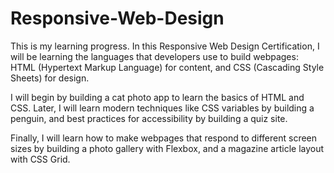 # Responsive-Web-Design
This is my learning progress.
In this Responsive Web Design Certification, I will be learning the languages that developers use to build webpages: HTML (Hypertext Markup Language) for content, and CSS (Cascading Style Sheets) for design.

I will begin by building a cat photo app to learn the basics of HTML and CSS. Later, I will learn modern techniques like CSS variables by building a penguin, and best practices for accessibility by building a quiz site.

Finally, I will learn how to make webpages that respond to different screen sizes by building a photo gallery with Flexbox, and a magazine article layout with CSS Grid.
